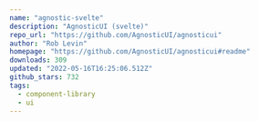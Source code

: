 ```yaml
---
name: "agnostic-svelte"
description: "AgnosticUI (svelte)"
repo_url: "https://github.com/AgnosticUI/agnosticui"
author: "Rob Levin"
homepage: "https://github.com/AgnosticUI/agnosticui#readme"
downloads: 309
updated: "2022-05-16T16:25:06.512Z"
github_stars: 732
tags: 
  - component-library
  - ui
---
```

